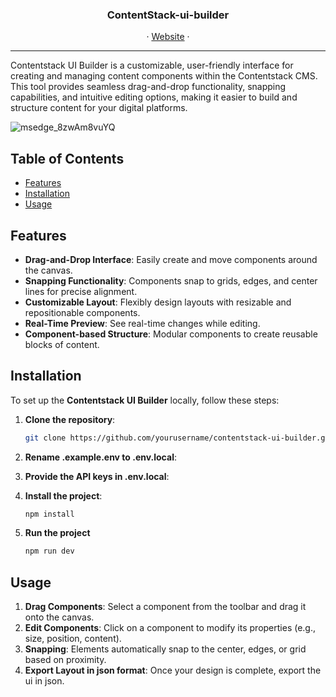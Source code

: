 <h3 align="center">ContentStack-ui-builder</h3>
<p align="center">
     ·
    <a href="https://contentstack-ui-builder.eu-contentstackapps.com/">Website</a>
    ·
  </p>
<hr/>
Contentstack UI Builder is a customizable, user-friendly interface for creating and managing content components within the Contentstack CMS. This tool provides seamless drag-and-drop functionality, snapping capabilities, and intuitive editing options, making it easier to build and structure content for your digital platforms.

![msedge_8zwAm8vuYQ](https://github.com/user-attachments/assets/828c3dd9-c912-4c7b-8179-7b5d918cc7d2)


## Table of Contents

- [Features](#features)
- [Installation](#installation)
- [Usage](#usage)
  
## Features

- **Drag-and-Drop Interface**: Easily create and move components around the canvas.
- **Snapping Functionality**: Components snap to grids, edges, and center lines for precise alignment.
- **Customizable Layout**: Flexibly design layouts with resizable and repositionable components.
- **Real-Time Preview**: See real-time changes while editing.
- **Component-based Structure**: Modular components to create reusable blocks of content.

## Installation

To set up the **Contentstack UI Builder** locally, follow these steps:

1. **Clone the repository**:
   ```bash
   git clone https://github.com/yourusername/contentstack-ui-builder.git
   
2. **Rename .example.env to .env.local**:
   
3. **Provide the API keys in .env.local**:

4. **Install the project**:
   ```bash
   npm install
5. **Run the project**
   ```bash
   npm run dev
   
## Usage

1. **Drag Components**: Select a component from the toolbar and drag it onto the canvas.
2. **Edit Components**: Click on a component to modify its properties (e.g., size, position, content).
3. **Snapping**: Elements automatically snap to the center, edges, or grid based on proximity.
4. **Export Layout in json format**: Once your design is complete, export the ui in json.
